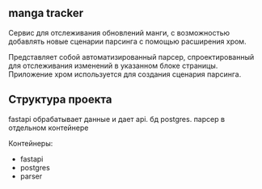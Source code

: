 ## manga tracker
 
Сервис для отслеживания обновлений манги, 
с возможностью добавлять новые сценарии 
парсинга с помощью расширения хром.

Представляет собой автоматизированный парсер, 
спроектированный для отслеживания изменений в указанном 
блоке страницы.
Приложение хром используется для создания сценария парсинга.

## Структура проекта

fastapi обрабатывает данные и дает api. 
бд postgres. 
парсер в отдельном контейнере


Контейнеры:
- fastapi
- postgres
- parser


